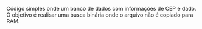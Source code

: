 Código simples onde um banco de dados com informações de CEP é dado.
O objetivo é realisar uma busca binária onde o arquivo não é copiado para RAM.
